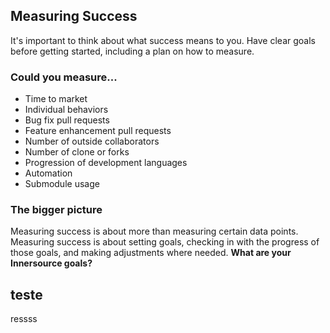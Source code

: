 ## Measuring Success

It's important to think about what success means to you. Have clear goals before getting started, including a plan on how to measure. 

### Could you measure...
- Time to market
- Individual behaviors
- Bug fix pull requests
- Feature enhancement pull requests
- Number of outside collaborators 
- Number of clone or forks
- Progression of development languages
- Automation
- Submodule usage

### The bigger picture
Measuring success is about more than measuring certain data points. Measuring success is about setting goals,  checking in with the progress of those goals, and making adjustments where needed. **What are your Innersource goals?**

## teste
ressss

